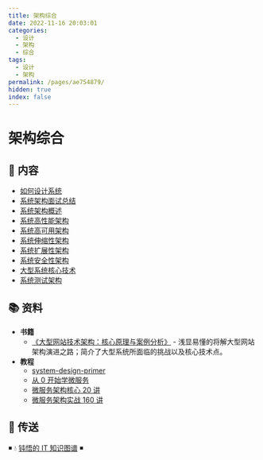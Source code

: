 ```yaml
---
title: 架构综合
date: 2022-11-16 20:03:01
categories:
  - 设计
  - 架构
  - 综合
tags:
  - 设计
  - 架构
permalink: /pages/ae754879/
hidden: true
index: false
---
```


# 架构综合

## 📖 内容

- [如何设计系统](00.如何设计系统.md)
- [系统架构面试总结](01.系统架构面试.md)
- [系统架构概述](02.系统架构概述.md)
- [系统高性能架构](03.系统高性能架构.md)
- [系统高可用架构](04.系统高可用架构.md)
- [系统伸缩性架构](05.系统伸缩性架构.md)
- [系统扩展性架构](06.系统扩展性架构.md)
- [系统安全性架构](07.系统安全性架构.md)
- [大型系统核心技术](08.大型系统核心技术.md)
- [系统测试架构](09.系统测试架构.md)

## 📚 资料

- **书籍**
  - [《大型网站技术架构：核心原理与案例分析》](https://item.jd.com/11322972.html) - 浅显易懂的将解大型网站架构演进之路；简介了大型系统所面临的挑战以及核心技术点。
- **教程**
  - [system-design-primer](https://github.com/donnemartin/system-design-primer/blob/master/README-zh-Hans.md)
  - [从 0 开始学微服务](https://time.geekbang.org/column/intro/100014401)
  - [微服务架构核心 20 讲](https://time.geekbang.org/course/intro/100003901)
  - [微服务架构实战 160 讲](https://time.geekbang.org/course/intro/84)

## 🚪 传送

◾ 💧 [钝悟的 IT 知识图谱](https://dunwu.github.io/waterdrop/) ◾